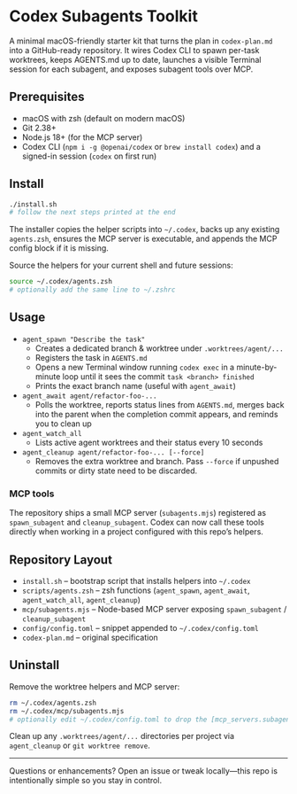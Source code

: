 # Codex Subagents Toolkit

A minimal macOS-friendly starter kit that turns the plan in `codex-plan.md` into a GitHub-ready repository. It wires Codex CLI to spawn per-task worktrees, keeps AGENTS.md up to date, launches a visible Terminal session for each subagent, and exposes subagent tools over MCP.

## Prerequisites
- macOS with zsh (default on modern macOS)
- Git 2.38+
- Node.js 18+ (for the MCP server)
- Codex CLI (`npm i -g @openai/codex` or `brew install codex`) and a signed-in session (`codex` on first run)

## Install
```bash
./install.sh
# follow the next steps printed at the end
```
The installer copies the helper scripts into `~/.codex`, backs up any existing `agents.zsh`, ensures the MCP server is executable, and appends the MCP config block if it is missing.

Source the helpers for your current shell and future sessions:
```bash
source ~/.codex/agents.zsh
# optionally add the same line to ~/.zshrc
```

## Usage
- `agent_spawn "Describe the task"`
  - Creates a dedicated branch & worktree under `.worktrees/agent/...`
  - Registers the task in `AGENTS.md`
  - Opens a new Terminal window running `codex exec` in a minute-by-minute loop until it sees the commit `task <branch> finished`
  - Prints the exact branch name (useful with `agent_await`)
- `agent_await agent/refactor-foo-...`
  - Polls the worktree, reports status lines from `AGENTS.md`, merges back into the parent when the completion commit appears, and reminds you to clean up
- `agent_watch_all`
  - Lists active agent worktrees and their status every 10 seconds
- `agent_cleanup agent/refactor-foo-... [--force]`
  - Removes the extra worktree and branch. Pass `--force` if unpushed commits or dirty state need to be discarded.

### MCP tools
The repository ships a small MCP server (`subagents.mjs`) registered as `spawn_subagent` and `cleanup_subagent`. Codex can now call these tools directly when working in a project configured with this repo’s helpers.

## Repository Layout
- `install.sh` – bootstrap script that installs helpers into `~/.codex`
- `scripts/agents.zsh` – zsh functions (`agent_spawn`, `agent_await`, `agent_watch_all`, `agent_cleanup`)
- `mcp/subagents.mjs` – Node-based MCP server exposing `spawn_subagent` / `cleanup_subagent`
- `config/config.toml` – snippet appended to `~/.codex/config.toml`
- `codex-plan.md` – original specification

## Uninstall
Remove the worktree helpers and MCP server:
```bash
rm ~/.codex/agents.zsh
rm ~/.codex/mcp/subagents.mjs
# optionally edit ~/.codex/config.toml to drop the [mcp_servers.subagents] block
```
Clean up any `.worktrees/agent/...` directories per project via `agent_cleanup` or `git worktree remove`.

---
Questions or enhancements? Open an issue or tweak locally—this repo is intentionally simple so you stay in control.
